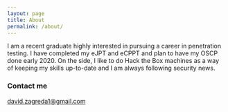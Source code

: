 ```yaml
---
layout: page
title: About
permalink: /about/
---
```


I am a recent graduate highly interested in pursuing a career in penetration testing. I have completed my eJPT and eCPPT and plan to have my OSCP done early 2020. On the side, I like to do Hack the Box machines as a way of keeping my skills up-to-date and I am always following security news.

### Contact me

[david.zagreda1@gmail.com](mailto:david.zagreda1@gmail.com)
